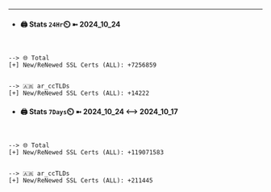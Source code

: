 

---
- #### 🖨️ **Stats** `24Hr`⏲️ ➼ 2024_10_24
```console


--> 🌐 Total
[+] New/ReNewed SSL Certs (ALL): +7256859


--> 🇦🇷 ar_ccTLDs
[+] New/ReNewed SSL Certs (ALL): +14222

```

- #### 🖨️ **Stats** `7Days`⏲️ ➼ 2024_10_24 <--> 2024_10_17
```console


--> 🌐 Total
[+] New/ReNewed SSL Certs (ALL): +119071583


--> 🇦🇷 ar_ccTLDs
[+] New/ReNewed SSL Certs (ALL): +211445

```

